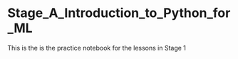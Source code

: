 # Stage_A_Introduction_to_Python_for_ML
 This is the is the practice notebook for the lessons in Stage 1
